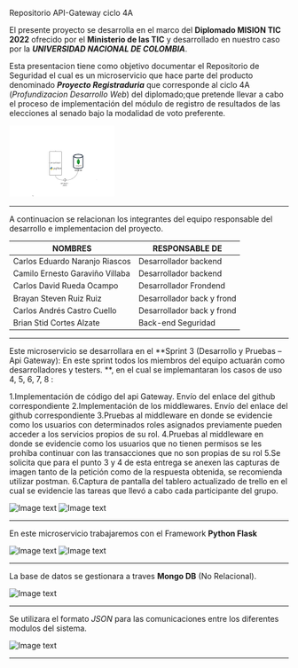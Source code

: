  Repositorio API-Gateway ciclo 4A

El presente proyecto se desarrolla en el marco del **Diplomado MISION TIC 2022** ofrecido por el **Ministerio de las TIC**
y desarrollado en nuestro caso por la **_UNIVERSIDAD NACIONAL DE COLOMBIA_**.

Esta presentacion tiene como objetivo documentar el Repositorio de Seguridad el cual es un microservicio que hace parte del producto denominado **_Proyecto Registraduria_** que corresponde al ciclo 4A (_Profundizacion Desarrollo Web_) del diplomado;que pretende llevar a cabo el proceso de implementación del módulo de registro de resultados de las elecciones al senado bajo la modalidad de voto preferente.

![Image text](https://github.com/carlosnaranjo193/carlosnaranjo193-API-Gateway/blob/main/imagenes/Micro%20Api-Gateway.png)

_ _ _
A continuacion se relacionan los integrantes del equipo responsable del desarrollo e implementacion del proyecto.

| NOMBRES                          | RESPONSABLE DE           |
|------------------------------    |--------------------------|
| Carlos Eduardo Naranjo Riascos   |Desarrollador backend     |
| Camilo Ernesto Garaviño Villaba  |Desarrollador backend     |
| Carlos David Rueda Ocampo 	   |Desarrollador Frondend    |
| Brayan Steven Ruiz Ruiz          |Desarrollador back y frond|
| Carlos Andrés  Castro Cuello     |Desarrollador back y frond|
| Brian Stid Cortes Alzate         |Back-end Seguridad        |
_ _ _

Este microservicio se desarrollara en el **Sprint 3 (Desarrollo y Pruebas – Api Gateway): En este sprint todos los miembros del equipo actuarán como desarrolladores y testers. **, en el cual se implemantaran los casos de uso 4, 5, 6, 7, 8 :

1.Implementación de código del api Gateway. Envío del enlace del github correspondiente 
2.Implementación de los middlewares. Envío del enlace del github correspondiente
3.Pruebas al middleware en donde se evidencie como los usuarios con determinados roles asignados previamente pueden acceder a los servicios propios de su rol.
4.Pruebas al middleware en donde se evidencie como los usuarios que no tienen permisos se les prohíba continuar con las transacciones  que no son propias de su rol 
5.Se solicita que para el punto 3 y 4 de esta entrega  se anexen las capturas de imagen tanto de la petición como de la respuesta obtenida, se recomienda utilizar postman.
6.Captura de pantalla del tablero actualizado de trello en el cual se evidencie las tareas que llevó a cabo cada participante del grupo.


![Image text](https://github.com/carlosnaranjo193/repositorio-de-resultados-ciclo-4/blob/main/imagenes/1.jpeg) ![Image text](https://github.com/carlosnaranjo193/repositorio-de-resultados-ciclo-4/blob/main/imagenes/Micro%20result.png)

***

En este microservicio trabajaremos con el Framework **Python Flask** 

![Image text](https://github.com/carlosnaranjo193/repositorio-de-resultados-ciclo-4/blob/main/imagenes/python.png) ![Image text](https://github.com/carlosnaranjo193/repositorio-de-resultados-ciclo-4/blob/main/imagenes/flask.png)

***
La base de datos se gestionara a traves **Mongo DB** (No Relacional).

![Image text](https://github.com/carlosnaranjo193/repositorio-de-resultados-ciclo-4/blob/main/imagenes/MongoDB.png)

***
Se utilizara el formato _JSON_ para las comunicaciones entre los diferentes modulos del sistema.

![Image text](https://github.com/carlosnaranjo193/repositorio-de-resultados-ciclo-4/blob/main/imagenes/JSON.png)


***


